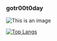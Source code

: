 ### gotr00t0day

![This is an image](https://c4.wallpaperflare.com/wallpaper/362/911/632/snake-eyes-head-python-art-hd-wallpaper-preview.jpg)

[![Top Langs](https://github-readme-stats.vercel.app/api/top-langs/?username=gotr00t0day&exclude_repo=github-readme-stats,anuraghazra.github.io)](https://github.com/anuraghazra/github-readme-stats)

